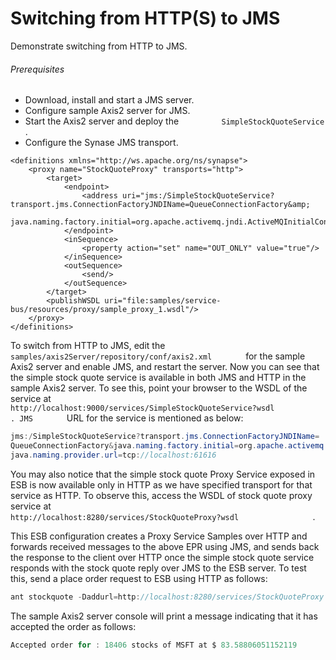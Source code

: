 # Switching from HTTP(S) to JMS

Demonstrate switching from HTTP to JMS.

###### Prerequisites

-   Download, install and start a JMS server.
-   Configure sample Axis2 server for JMS.
-   Start the Axis2 server and deploy the
    `          SimpleStockQuoteService         ` .
-   Configure the Synase JMS transport.

```
<definitions xmlns="http://ws.apache.org/ns/synapse">
    <proxy name="StockQuoteProxy" transports="http">
        <target>
            <endpoint>
                <address uri="jms:/SimpleStockQuoteService?transport.jms.ConnectionFactoryJNDIName=QueueConnectionFactory&amp;
                   java.naming.factory.initial=org.apache.activemq.jndi.ActiveMQInitialContextFactory&amp;java.naming.provider.url=tcp://localhost:61616"/>
            </endpoint>
            <inSequence>
                <property action="set" name="OUT_ONLY" value="true"/>
            </inSequence>
            <outSequence>
                <send/>
            </outSequence>
        </target>
        <publishWSDL uri="file:samples/service-bus/resources/proxy/sample_proxy_1.wsdl"/>
    </proxy>
</definitions>
```

To switch from HTTP to JMS, edit the
`         samples/axis2Server/repository/conf/axis2.xml        ` for the
sample Axis2 server and enable JMS, and restart the server. Now you can
see that the simple stock quote service is available in both JMS and
HTTP in the sample Axis2 server. To see this, point your browser to the
WSDL of the service at
`                   http://localhost:9000/services/SimpleStockQuoteService?wsdl                 `
`         . JMS        ` URL for the service is mentioned as below:

``` java
jms:/SimpleStockQuoteService?transport.jms.ConnectionFactoryJNDIName=
QueueConnectionFactory&java.naming.factory.initial=org.apache.activemq.jndi.ActiveMQInitialContextFactory&
java.naming.provider.url=tcp://localhost:61616
```

You may also notice that the simple stock quote Proxy Service exposed in
ESB is now available only in HTTP as we have specified transport for
that service as HTTP. To observe this, access the WSDL of stock quote
proxy service at
`                   http://localhost:8280/services/StockQuoteProxy?wsdl                 `
.

This ESB configuration creates a Proxy Service Samples over HTTP and
forwards received messages to the above EPR using JMS, and sends back
the response to the client over HTTP once the simple stock quote service
responds with the stock quote reply over JMS to the ESB server. To test
this, send a place order request to ESB using HTTP as follows:

``` java
ant stockquote -Daddurl=http://localhost:8280/services/StockQuoteProxy -Dmode=placeorder -Dsymbol=MSFT
```

The sample Axis2 server console will print a message indicating that it
has accepted the order as follows:

``` java
Accepted order for : 18406 stocks of MSFT at $ 83.58806051152119
```
